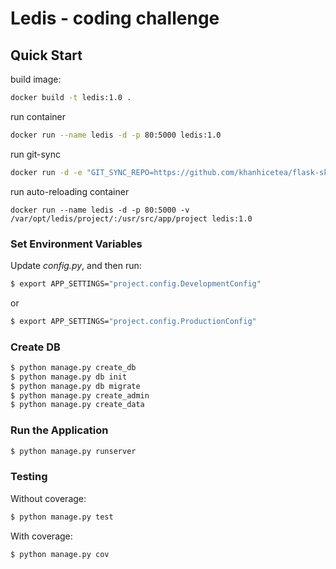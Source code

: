 # Ledis - coding challenge

## Quick Start

build image:
```bash
docker build -t ledis:1.0 .
```

run container
```bash
docker run --name ledis -d -p 80:5000 ledis:1.0
```

run git-sync
```bash
docker run -d -e "GIT_SYNC_REPO=https://github.com/khanhicetea/flask-skeleton.git" -e "GIT_SYNC_DEST=/git" -e "GIT_SYNC_BRANCH=master" -e "GIT_SYNC_DEST=/git" -v /var/opt/ledis:/git --name=git-sync git-sync
```

run auto-reloading container
```
docker run --name ledis -d -p 80:5000 -v /var/opt/ledis/project/:/usr/src/app/project ledis:1.0
```

### Set Environment Variables

Update *config.py*, and then run:

```sh
$ export APP_SETTINGS="project.config.DevelopmentConfig"
```

or

```sh
$ export APP_SETTINGS="project.config.ProductionConfig"
```

### Create DB

```sh
$ python manage.py create_db
$ python manage.py db init
$ python manage.py db migrate
$ python manage.py create_admin
$ python manage.py create_data
```

### Run the Application

```sh
$ python manage.py runserver
```

### Testing

Without coverage:

```sh
$ python manage.py test
```

With coverage:

```sh
$ python manage.py cov
```
